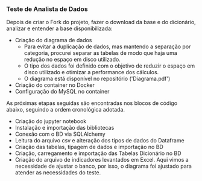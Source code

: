 ### Teste de Analista de Dados

Depois de criar o Fork do projeto, fazer o download da base e do dicionário, analizar e entender a base disponibilizada:
- Criação do diagrama de dados
    - Para evitar a duplicação de dados, mas mantendo a separação por categoria, procurei separar as tabelas de modo que haja uma redução no espaço em disco utilizado. 
    - O tipo dos dados foi definido com o objetivo de reduzir o espaço em disco utilizado e otimizar a performance dos cálculos.
    - O diagrama está disponível no repositório ('Diagrama.pdf')
- Criação do container no Docker
- Configuração do MySQL no container

As próximas etapas seguidas são encontradas nos blocos de código abaixo, seguindo a ordem cronológica adotada.
- Criação do jupyter notebook
- Instalação e importação das bibliotecas
- Conexão com o BD via SQLAlchemy
- Leitura do arquivo csv e alteração dos tipos de dados do Dataframe
- Criação das tabelas, tipagem de dados e importação no BD
- Criação, carregamento e importação das Tabelas Dicionário no BD
- Criação do arquivo de indicadores levantados em Excel. Aqui vimos a necessidade de ajustar o banco, por isso, o diagrama foi ajustado para atender as necessidades do teste.



